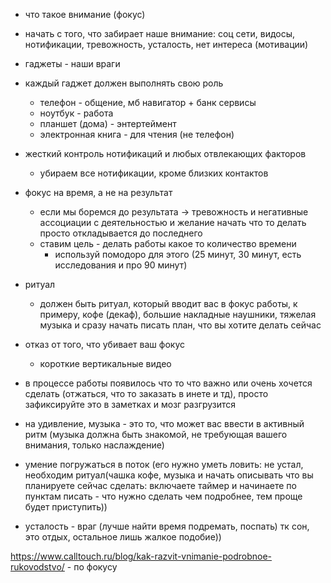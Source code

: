 
- что такое внимание (фокус)

- начать с того, что забирает наше внимание: соц сети, видосы, нотификации, тревожность, усталость, нет интереса (мотивации)


- гаджеты - наши враги
- каждый гаджет должен выполнять свою роль
	- телефон - общение, мб навигатор + банк сервисы
	- ноутбук - работа
	- планшет (дома) - энтертеймент
	- электронная книга - для чтения (не телефон)
- жесткий контроль нотификаций и любых отвлекающих факторов
	- убираем все нотификации, кроме близких контактов
- фокус на время, а не на результат
	- если мы боремся до результата -> тревожность и негативные ассоциации с деятельностью и желание начать что то делать просто откладывается до последнего
	- ставим цель - делать работы какое то количество времени
		- используй помодоро для этого (25 минут, 30 минут, есть исследования и про 90 минут)
- ритуал
	- должен быть ритуал, который вводит вас в фокус работы, к примеру, кофе (декаф), большие накладные наушники, тяжелая музыка и сразу начать писать план, что вы хотите делать сейчас
- отказ от того, что убивает ваш фокус
	- короткие вертикальные видео
- в процессе работы появилось что то что важно или очень хочется сделать (отжаться, что то заказать в инете и тд), просто зафиксируйте это в заметках и мозг разгрузится
- на удивление, музыка - это то, что может вас ввести в активный ритм (музыка должна быть знакомой, не требующая вашего внимания, только наслаждение)
- умение погружаться в поток (его нужно уметь ловить: не устал, необходим ритуал(чашка кофе, музыка и начать описывать что вы планируете сейчас сделать: включаете таймер и начинаете по пунктам писать - что нужно сделать чем подробнее, тем проще будет приступить))
- усталость - враг (лучше найти время подремать, поспать) тк сон, это отдых, остальное лишь жалкое подобие))


https://www.calltouch.ru/blog/kak-razvit-vnimanie-podrobnoe-rukovodstvo/ - по фокусу